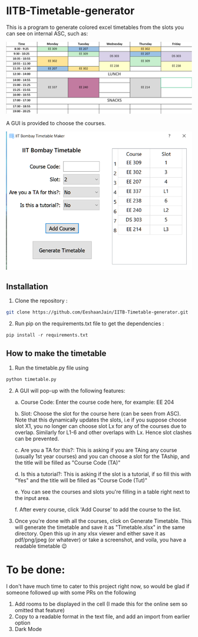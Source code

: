# IITB-Timetable-generator

This is a program to generate colored excel timetables from the slots you can see on internal ASC, such as: 

![](./gui/result.png)


A GUI is provided to choose the courses. 

![ok](gui/gui.png)



## Installation
1. Clone the repository :
```bash
git clone https://github.com/EeshaanJain/IITB-Timetable-generator.git
```
2. Run pip on the requirements.txt file to get the dependencies :
```python
pip install -r requirements.txt
```

## How to make the timetable
1. Run the timetable.py file using
 ```python
python timetable.py
```
2. A GUI will pop-up with the following features:

   a. Course Code: Enter the course code here, for example: EE 204
   
   b. Slot: Choose the slot for the course here (can be seen from ASC). Note that this dynamically updates the slots, i.e if you suppose choose slot X1, you no longer can choose slot Lx for any of the courses due to overlap. Similarly for L1-6 and other overlaps with Lx. Hence slot clashes can be prevented.
   
   c. Are you a TA for this?: This is asking if you are TAing any course (usually 1st year courses) and you can choose a slot for the TAship, and the title will be filled as "Course Code (TA)"
   
   d. Is this a tutorial?: This is asking if the slot is a tutorial, if so fill this with "Yes" and the title will be filled as "Course Code (Tut)"
   
   e. You can see the courses and slots you're filling in a table right next to the input area.
   
   f. After every course, click 'Add Course' to add the course to the list.
   
3. Once you're done with all the courses, click on Generate Timetable. This will generate the timetable and save it as "Timetable.xlsx" in the same directory. Open this up in any xlsx viewer and either save it as pdf/png/jpeg (or whatever) or take a screenshot, and voila, you have a readable timetable :wink:
   
   
# To be done:
I don't have much time to cater to this project right now, so would be glad if someone followed up with some PRs on the following
1. Add rooms to be displayed in the cell (I made this for the online sem so omitted that feature)
2. Copy to a readable format in the text file, and add an import from earlier option
3. Dark Mode
